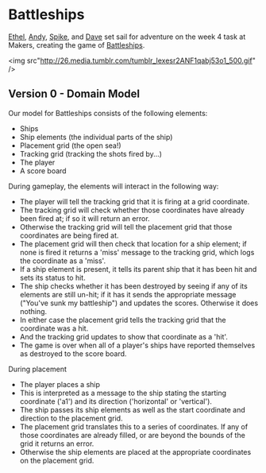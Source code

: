 Battleships
===========

[Ethel](https://github.com/ch2ch3), [Andy](https://github.com/andy010), [Spike](https://github.com/spike01), and [Dave](https://github.com/gypsydave5) set sail for adventure on the week 4 task at
Makers, creating the game of [Battleships](https://www.youtube.com/watch?v=HkZeUa53Jyg).

<img src"http://26.media.tumblr.com/tumblr_lexesr2ANF1qabj53o1_500.gif" />

Version 0 - Domain Model
------------------------

Our model for Battleships consists of the following elements:

- Ships
- Ship elements (the individual parts of the ship)
- Placement grid (the open sea!)
- Tracking grid (tracking the shots fired by...)
- The player
- A score board

During gameplay, the elements will interact in the following way:

- The player will tell the tracking grid that it is firing at a grid
	coordinate.
- The tracking grid will check whether those coordinates have already been fired
	at; if so it will return an error.
- Otherwise the tracking grid will tell the placement grid that those
	coordinates are being fired at.
- The placement grid will then check that location for a ship element; if none
	is fired it returns a 'miss' message to the tracking grid, which logs the
	coordinate as a 'miss'.
- If a ship element is present, it tells its parent ship that it has been
	hit and sets its status to hit.
- The ship checks whether it has been destroyed by seeing if any of its elements
	are still un-hit; if it has it sends the appropriate message ("You've sunk my
	battleship") and updates the scores.  Otherwise it does nothing.
- In either case the placement grid tells the tracking grid that the coordinate
	was a hit.
- And the tracking grid updates to show that coordinate as a 'hit'.
- The game is over when all of a player's ships have reported themselves as
	destroyed to the score board.

During placement

- The player places a ship
- This is interpreted as a message to the ship stating the starting coordinate
	('a1') and its direction ('horizontal' or 'vertical').
- The ship passes its ship elements as well as the start coordinate and
	direction to the placement grid.
- The placement grid translates this to a series of coordinates. If any of those
	coordinates are already filled, or are beyond the bounds of the grid it
	returns an error.
- Otherwise the ship elements are placed at the appropriate coordinates on the
	placement grid.
